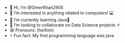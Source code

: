 - 👋 Hi, I’m @OmerKhan2905
- 👀 I’m interested in anything related to computers! 💻
- 🌱 I’m currently learning Java🍵
- 💞️ I’m looking to collaborate on Data Science projects ⚛️
- 😄 Pronouns: (he/him)
- ⚡ Fun fact: My first programming language was java <script> </script>

<!---
OmerKhan2905/OmerKhan2905 is a ✨ special ✨ repository because its `README.md` (this file) appears on your GitHub profile.
You can click the Preview link to take a look at your changes.
--->
